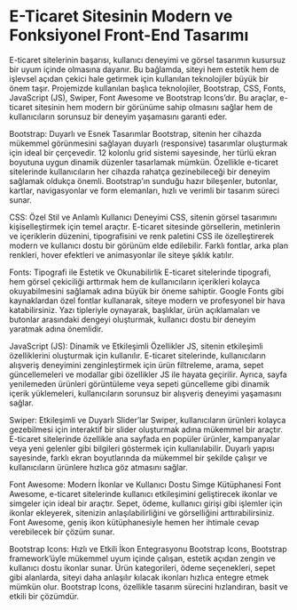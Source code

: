 # E-Ticaret Sitesinin Modern ve Fonksiyonel Front-End Tasarımı
E-ticaret sitelerinin başarısı, kullanıcı deneyimi ve görsel tasarımın kusursuz bir uyum içinde olmasına dayanır. Bu bağlamda, siteyi hem estetik hem de işlevsel açıdan çekici hale getirmek için kullanılan teknolojiler büyük bir önem taşır. Projemizde kullanılan başlıca teknolojiler, Bootstrap, CSS, Fonts, JavaScript (JS), Swiper, Font Awesome ve Bootstrap Icons’dır. Bu araçlar, e-ticaret sitesinin hem modern bir görünüme sahip olmasını sağlar hem de kullanıcıların sorunsuz bir deneyim yaşamasını garanti eder.

Bootstrap: Duyarlı ve Esnek Tasarımlar
Bootstrap, sitenin her cihazda mükemmel görünmesini sağlayan duyarlı (responsive) tasarımlar oluşturmak için ideal bir çerçevedir. 12 kolonlu grid sistemi sayesinde, her türlü ekran boyutuna uygun dinamik düzenler tasarlamak mümkün. Özellikle e-ticaret sitelerinde kullanıcıların her cihazda rahatça gezinebileceği bir deneyim sağlamak oldukça önemli. Bootstrap’ın sunduğu hazır bileşenler, butonlar, kartlar, navigasyonlar ve form elemanları, hızlı ve verimli bir tasarım süreci sunar.

CSS: Özel Stil ve Anlamlı Kullanıcı Deneyimi
CSS, sitenin görsel tasarımını kişiselleştirmek için temel araçtır. E-ticaret sitesinde görsellerin, metinlerin ve içeriklerin düzenini, tipografisini ve renk paletini CSS ile özelleştirerek modern ve kullanıcı dostu bir görünüm elde edilebilir. Farklı fontlar, arka plan renkleri, hover efektleri ve animasyonlar ile siteye şıklık katılır.

Fonts: Tipografi ile Estetik ve Okunabilirlik
E-ticaret sitelerinde tipografi, hem görsel çekiciliği arttırmak hem de kullanıcıların içerikleri kolayca okuyabilmesini sağlamak adına büyük bir öneme sahiptir. Google Fonts gibi kaynaklardan özel fontlar kullanarak, siteye modern ve profesyonel bir hava katabilirsiniz. Yazı tipleriyle oynayarak, başlıklar, ürün açıklamaları ve butonlar arasındaki dengeyi oluşturmak, kullanıcı dostu bir deneyim yaratmak adına önemlidir.

JavaScript (JS): Dinamik ve Etkileşimli Özellikler
JS, sitenin etkileşimli özelliklerini oluşturmak için kullanılır. E-ticaret sitelerinde, kullanıcıların alışveriş deneyimini zenginleştirmek için ürün filtreleme, arama, sepet güncellemeleri ve modallar gibi özellikler JS ile hayata geçirilir. Ayrıca, sayfa yenilemeden ürünleri görüntüleme veya sepeti güncelleme gibi dinamik içerik yüklemeleri, kullanıcıların sorunsuz bir alışveriş deneyimi yaşamasını sağlar.

Swiper: Etkileşimli ve Duyarlı Slider’lar
Swiper, kullanıcıların ürünleri kolayca gezebilmesi için interaktif bir slider oluşturmak adına mükemmel bir araçtır. E-ticaret sitelerinde özellikle ana sayfada en popüler ürünler, kampanyalar veya yeni gelenler gibi bilgileri göstermek için kullanılabilir. Duyarlı yapısı sayesinde, farklı ekran boyutlarında da mükemmel bir şekilde çalışır ve kullanıcıların ürünlere hızlıca göz atmasını sağlar.

Font Awesome: Modern İkonlar ve Kullanıcı Dostu Simge Kütüphanesi
Font Awesome, e-ticaret sitelerinde kullanıcı etkileşimini geliştirecek ikonlar ve simgeler için ideal bir araçtır. Sepet, ödeme, kullanıcı girişi gibi işlemler için ikonlar ekleyerek, sitenizin anlaşılabilirliğini ve görselliğini arttırabilirsiniz. Font Awesome, geniş ikon kütüphanesiyle hemen her ihtimale cevap verebilecek bir çözüm sunar.

Bootstrap Icons: Hızlı ve Etkili İkon Entegrasyonu
Bootstrap Icons, Bootstrap framework’üyle mükemmel uyum içinde çalışan, estetik açıdan zengin ve kullanıcı dostu ikonlar sunar. Ürün kategorileri, ödeme seçenekleri, sepet gibi alanlarda, siteyi daha anlaşılır kılacak ikonları hızlıca entegre etmek mümkün olur. Bootstrap Icons, özellikle tasarım sürecini hızlandıran, basit ve etkili bir çözümdür.

